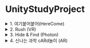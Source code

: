 # UnityStudyProject

<details>
  
  <summary> 1. 여기붙어붙어(HereCome) </summary>

  > * 개발기간: 21년 1월 28일 ~ 21년 2월 22일

  > * ver. 2019.4.18f1

  > * Unity로 만든 첫 프로젝트로 옛날 모바일게임 '미니게임천국'의 붙어붙어를 모티브로 만든 원터치 미니게임

  > * **"미니게임 여기 붙어붙어 Url:** *https://youtu.be/KOqxSLGeZm8"*
  
  > |Feature|Description|
  > |--|--|
  > |여기붙어붙어|![그림1](https://github.com/7Mini-h/UnityStudyProject/assets/147138891/f03e4b99-7a1c-4e9c-910c-1fec548e5f98) <br> 여기 붙어붙어!
  > |미니게임천국|![붙어붙어](https://github.com/7Mini-h/UnityStudyProject/assets/147138891/ed2071c5-53b1-4970-8394-4cebc178ee8c) <br> 붙어붙어
</details>


<details>
  
  <summary> 2. Rush (VR) </summary>

  > * 개발기간: 21년 2월 23일 ~ 21년 3월 10일

  > * ver. 2019.4.18f1

  > * Unity Steam VR을 통해 진행한 프로젝트로 SteamVR Plugin을 사용해 개발 <br> 각 스테이지에 wave가 존재하며, 해당wave의 적을 모두 쓰러트리면 wave로 넘어가는 게임으로 기획  
  > * 인게임 구성요소: 플레이어 캐릭터(조작), 보조캐릭터(자동공격 및 종류별 스킬), 적 몬스터

  > * **"Rush Url:** *https://youtu.be/o8a04NKjt8g"*

  > * 컨셉구상
  > <br>![image](https://github.com/7Mini-h/UnityStudyProject/assets/147138891/fa94f85d-428c-4fc1-bcc2-e43f3cc4990d)

  >* 플레이어 캐릭터

  > |Feature|Description|Feature|Description|
  > |--|--|--|--|
  > |![image](https://github.com/7Mini-h/UnityStudyProject/assets/147138891/7f1be48a-58e3-4b83-afdc-947568132a81)<br> 왼손 총| * 검은색 총알: 기본총알(데미지만 줌) <br>* 노란색 총알: 주변적에게 3번 튕김 <br>* 하늘색 총알: 3초가 적을 얼림|![image](https://github.com/7Mini-h/UnityStudyProject/assets/147138891/0e3535e4-b17c-49c9-b853-15f54a89e540)<br> 오른손 총|* 검은색 총알: 기본총알(데미지만 줌) <br>* 회색 총알: 산탄총(5발) <br>* 보라색 총알: 적을 관통해서 뒤의 적까지 공격|


  > * 보조 캐릭터

  > |Feature|Description|Feature|Description|
  > |--|--|--|--|
  > |왼쪽 보조캐릭(곰)| *자동 공격 속도 2배 증가 (지속시간: 2초, 쿨타임 3초) |오른쪽 보조캐릭(토끼)| *캐릭터 체력 +10 (지속시간: 쿨타임 5초)|
  
  > * 보조캐릭터 쿨타임 적용 UI
 
  > |On|Off|
  > |--|--|
  > |![image](https://github.com/7Mini-h/UnityStudyProject/assets/147138891/dcf4bbf6-c10a-4354-a6ec-b00ca59b6fac)|![image](https://github.com/7Mini-h/UnityStudyProject/assets/147138891/5c111a0d-e4a0-4306-9d3c-2b1dcad7ca5a)|

</details>


<details>
  
  <summary> 3. Hide & Find (Photon) </summary>

  > * 개발기간: 21년 3월 22일 ~ 21년 4월 1일

  > * ver. 2019.4.18f1

  > * Unity에서 이용가능한 Photon서버을 활용한 네트워크 멀티플레이 게임 <br> 플레이어와 NPC가 모두 동일하게 생겼는데, 그들 속에 숨어(Hide) 있다가 상대방 플레이어를 모두 찾아(Find) 먼저 제거하면 최종 승리하는 게임

  > * **"Hide & Find Url:** *https://youtu.be/HpZs9oJlwQ0"*
  <br><br> ![image](https://github.com/7Mini-h/UnityStudyProject/assets/147138891/459decdc-aa0c-4989-b55f-b1fbe4e305b8)

</details>


<details>
  
  <summary> 4. 신나는 과학 cARd놀이 (AR) </summary>

  > * 개발기간: 21년 4월 7일 ~ 21년 5월 26일

  > * ver. 2020.3.3f1

  > * Unity AR Foundation을 활용해 진행한 프로젝트
  > * Android AR Core를 통해 Marker방식으로 개발 
  > * 초등학교 6학년을 타겟으로 한 과학교육용 컨텐츠(전기의 작용)로 발표(전시)용 패키지까지 제작

  > * **"Rush Url:** *https://youtu.be/gwlRrE1Z6T0"*

  > * 제작 된 패키지
  
  > |포장지(앞)|포장지(뒤)|내용물(앞)|내용물(뒤)|
  > |--|--|--|--|
  > |![KakaoTalk_20231011_144503387_01](https://github.com/7Mini-h/UnityStudyProject/assets/147138891/b87b4795-16ea-45de-87c9-2b1bc7f5ddff)|![KakaoTalk_20231011_144503387_02](https://github.com/7Mini-h/UnityStudyProject/assets/147138891/92fd9a08-44ac-4889-a3cd-8b8bf0ecfbea)|![KakaoTalk_20231011_150422150_01](https://github.com/7Mini-h/UnityStudyProject/assets/147138891/d5b83d22-ae60-4fc4-9ab6-cc4354bee6db)|![KakaoTalk_20231011_150422150](https://github.com/7Mini-h/UnityStudyProject/assets/147138891/05332664-cdc1-438c-aa92-f2fcba3b5620)|

 > * Scene 구성
> 1. PermissionScene
> <br>  :  AR기능을 위해 필요한 기기 카메라의 작동 권한을 요청하는 Scene으로, 미리 권한을 요청하여 앱 이용 중간에 흐름이 끊기는 것을 방지

> 2. InroScene
> <br>  : 신나는 과학 cARd놀이의 로고를 영상 RenderTexture를 통해 화면에 보여주며 필요한 자료를 Loading하는 Scene

> 3. StartScene(Menu)
> <br>  : 앱의 Lobby Scene
>>  ![image](https://github.com/7Mini-h/UnityStudyProject/assets/147138891/e8291c7b-7fad-4e63-a909-8b44edd2dbe0) Sound설정 및 저장되어 있는 기존 데이터를 삭제할 수 있는 메뉴
>>  <br> ![image](https://github.com/7Mini-h/UnityStudyProject/assets/147138891/2997f45c-e85d-4852-b391-37700148dc18) 앱에 대한 간단한 설명을 제공

> 4. WorldMapScene
> <br>  : 학습 할 Stage를 고르는 Scene 클리어 기록이 있을 시, 실루엣 이미지가 활성화 되고 다음 Stage가 활성화 됨

> 5. StoryScene
> <br>  : 학습의 재미를 위해 Main스토리가 진행되는 Scene으로 선택된 Stage에 맞는 텍스트 파일을 Resources로 부터 읽어와 자동으로 출력 됨
  <br> 추가 적으로, 각 텍스트 파일에서 출력될 캐릭터의 이름, 캐릭터의 이미지를 함께 관리할 수 있음

> 6. ARScene
<br>  : 스테이지에 맞는 XR Reference Image Library를 읽어오고, 해당하는 Marker를 인식해 올바른 위치에 가져다 놓으면 Clear조건을 만족하여 다음 단계를 진행 할 수 있음

> ![image](https://github.com/7Mini-h/UnityStudyProject/assets/147138891/bf9080af-0bdb-4dfc-9c47-c9bd36f76979)

</details>
